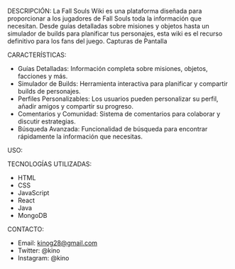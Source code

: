 DESCRIPCIÓN:
La Fall Souls Wiki es una plataforma diseñada para proporcionar a los jugadores de Fall Souls toda la información que necesitan. Desde guías detalladas sobre misiones y objetos hasta un simulador de builds para planificar tus personajes, esta wiki es el recurso definitivo para los fans del juego.
Capturas de Pantalla

CARACTERÍSTICAS:

- Guías Detalladas: Información completa sobre misiones, objetos, facciones y más.
- Simulador de Builds: Herramienta interactiva para planificar y compartir builds de personajes.
- Perfiles Personalizables: Los usuarios pueden personalizar su perfil, añadir amigos y compartir su progreso.
- Comentarios y Comunidad: Sistema de comentarios para colaborar y discutir estrategias.
- Búsqueda Avanzada: Funcionalidad de búsqueda para encontrar rápidamente la información que necesitas.

USO:

TECNOLOGÍAS UTILIZADAS:

- HTML
- CSS
- JavaScript
- React
- Java
- MongoDB

CONTACTO:

- Email: kinog28@gmail.com
- Twitter: @kino
- Instagram: @kino
